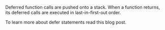 Deferred function calls are pushed onto a stack. When a function returns, its deferred calls are executed in last-in-first-out order.

To learn more about defer statements read this blog post.